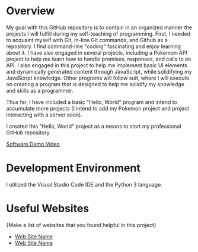 # Overview

My goal with this GitHub repository is to contain in an organized manner the projects I will fulfill during my self-teaching of programming. First, I needed to acquaint myself with Git, in-line Git commands, and Github as a repository. I find command-line "coding" fascinating and enjoy learning about it. I have also engaged in several projects, including a Pokemon-API project to help me learn how to handle promises, responses, and calls to an API. I also engaged in this project to help me implement basic UI elements and dynamically generated content through JavaScript, while solidifying my JavaScript knowledge. Other programs will follow suit, where I will execute on creating a program that is designed to help me solidify my knowledge and skills as a programmer. 

Thus far, I have included a basic "Hello, World" program and intend to accumulate more projects (I intend to add my Pokemon project and project interacting with a server soon).

I created this "Hello, World" project as a means to start my professional GitHub repository.

[Software Demo Video](http://youtube.link.goes.here)

# Development Environment

I utilized the Visual Studio Code IDE and the Python 3 language.

# Useful Websites

{Make a list of websites that you found helpful in this project}
* [Web Site Name](http://url.link.goes.here)
* [Web Site Name](http://url.link.goes.here)